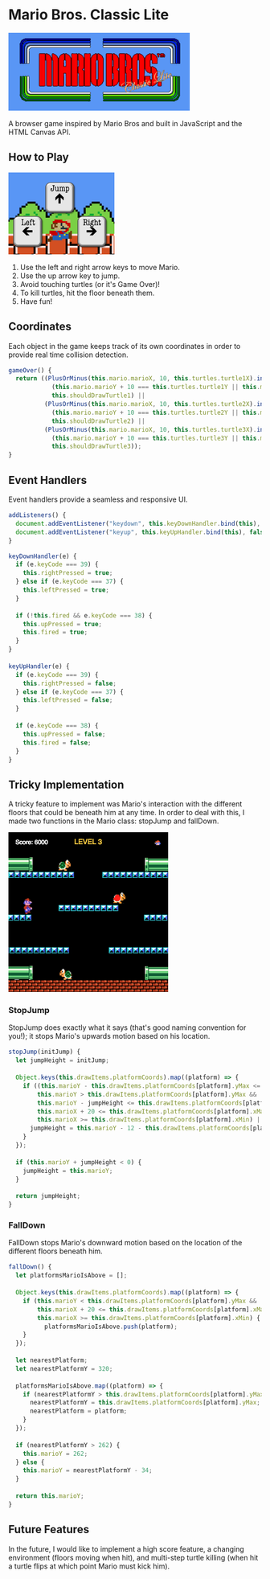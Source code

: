 # Mario Bros. Classic Lite
![Logo](images/logo.png)

A browser game inspired by Mario Bros and built in JavaScript and the HTML Canvas API.

## How to Play

![Instructions](images/instructions.png)

1. Use the left and right arrow keys to move Mario.
2. Use the up arrow key to jump.
3. Avoid touching turtles (or it's Game Over)!
4. To kill turtles, hit the floor beneath them.
5. Have fun!

## Coordinates
Each object in the game keeps track of its own coordinates in order to provide real time collision detection.

```javascript
gameOver() {
  return ((PlusOrMinus(this.mario.marioX, 10, this.turtles.turtle1X).includes(this.turtles.turtle1X) &&
            (this.mario.marioY + 10 === this.turtles.turtle1Y || this.mario.marioY + 9 === this.turtles.turtle1Y) &&
            this.shouldDrawTurtle1) ||
          (PlusOrMinus(this.mario.marioX, 10, this.turtles.turtle2X).includes(this.turtles.turtle2X) &&
            (this.mario.marioY + 10 === this.turtles.turtle2Y || this.mario.marioY + 9 === this.turtles.turtle2Y) &&
            this.shouldDrawTurtle2) ||
          (PlusOrMinus(this.mario.marioX, 10, this.turtles.turtle3X).includes(this.turtles.turtle3X) &&
            (this.mario.marioY + 10 === this.turtles.turtle3Y || this.mario.marioY + 9 === this.turtles.turtle3Y) &&
            this.shouldDrawTurtle3));
}
```

## Event Handlers
Event handlers provide a seamless and responsive UI.

```javascript
addListeners() {
  document.addEventListener("keydown", this.keyDownHandler.bind(this), false);
  document.addEventListener("keyup", this.keyUpHandler.bind(this), false);
}
```

```javascript
keyDownHandler(e) {
  if (e.keyCode === 39) {
    this.rightPressed = true;
  } else if (e.keyCode === 37) {
    this.leftPressed = true;
  }

  if (!this.fired && e.keyCode === 38) {
    this.upPressed = true;
    this.fired = true;
  }
}

keyUpHandler(e) {
  if (e.keyCode === 39) {
    this.rightPressed = false;
  } else if (e.keyCode === 37) {
    this.leftPressed = false;
  }

  if (e.keyCode === 38) {
    this.upPressed = false;
    this.fired = false;
  }
}
```

## Tricky Implementation
A tricky feature to implement was Mario's interaction with the different floors that could be beneath him at any time. In order to deal with this, I made two functions in the Mario class: stopJump and fallDown.

![Gameplay](images/gameplay.png)

### StopJump  
StopJump does exactly what it says (that's good naming convention for you!); it stops Mario's upwards motion based on his location.

```javascript
stopJump(initJump) {
  let jumpHeight = initJump;

  Object.keys(this.drawItems.platformCoords).map((platform) => {
    if ((this.marioY - this.drawItems.platformCoords[platform].yMax <= jumpHeight &&
        this.marioY > this.drawItems.platformCoords[platform].yMax &&
        this.marioY - jumpHeight <= this.drawItems.platformCoords[platform].yMax &&
        this.marioX + 20 <= this.drawItems.platformCoords[platform].xMax &&
        this.marioX >= this.drawItems.platformCoords[platform].xMin) || this.marioY - jumpHeight <= 0) {
      jumpHeight = this.marioY - 12 - this.drawItems.platformCoords[platform].yMax;
    }
  });

  if (this.marioY + jumpHeight < 0) {
    jumpHeight = this.marioY;
  }

  return jumpHeight;
}
```

### FallDown
FallDown stops Mario's downward motion based on the location of the different floors beneath him.

```javascript
fallDown() {
  let platformsMarioIsAbove = [];

  Object.keys(this.drawItems.platformCoords).map((platform) => {
    if (this.marioY < this.drawItems.platformCoords[platform].yMax &&
        this.marioX + 20 <= this.drawItems.platformCoords[platform].xMax &&
        this.marioX >= this.drawItems.platformCoords[platform].xMin) {
          platformsMarioIsAbove.push(platform);
    }
  });

  let nearestPlatform;
  let nearestPlatformY = 320;

  platformsMarioIsAbove.map((platform) => {
    if (nearestPlatformY > this.drawItems.platformCoords[platform].yMax) {
      nearestPlatformY = this.drawItems.platformCoords[platform].yMax;
      nearestPlatform = platform;
    }
  });

  if (nearestPlatformY > 262) {
    this.marioY = 262;
  } else {
    this.marioY = nearestPlatformY - 34;
  }

  return this.marioY;
}
```

## Future Features
In the future, I would like to implement a high score feature, a changing environment (floors moving when hit), and multi-step turtle killing (when hit a turtle flips at which point Mario must kick him).
